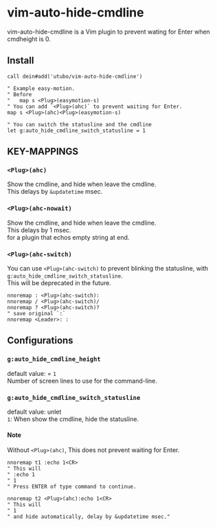 # vim-auto-hide-cmdline

vim-auto-hide-cmdline is a Vim plugin to prevent wating for Enter when cmdheight is 0.

## Install
```vim
call dein#add('utubo/vim-auto-hide-cmdline')

" Example easy-motion.
" Before
"   map s <Plug>(easymotion-s)
" You can add `<Plug>(ahc)` to prevent waiting for Enter.
map s <Plug>(ahc)<Plug>(easymotion-s)

" You can switch the statusline and the cmdline
let g:auto_hide_cmdline_switch_statusline = 1
```

## KEY-MAPPINGS

### `<Plug>(ahc)`
  Show the cmdline, and hide when leave the cmdline.<br>
  This delays by `&updatetime` msec.


### `<Plug>(ahc-nowait)`
  Show the cmdline, and hide when leave the cmdline.<br>
  This delays by 1 msec.<br>
  for a plugin that echos empty string at end.

### `<Plug>(ahc-switch)`
  You can use `<Plug>(ahc-switch)` to prevent blinking the statusline,
  with `g:auto_hide_cmdline_switch_statusline`.<br>
  This will be deprecated in the future.
  ```vim
  nnoremap : <Plug>(ahc-switch):
  nnoremap / <Plug>(ahc-switch)/
  nnoremap ? <Plug>(ahc-switch)?
  " save original `:`
  nnoremap <Leader>: :
  ```

##  Configurations

### `g:auto_hide_cmdline_height`
  default value: = `1`<br>
  Number of screen lines to use for the command-line.

### `g:auto_hide_cmdline_switch_statusline`
  default value: unlet<br>
  `1`: When show the cmdline, hide the statusline.

#### Note
  Without `<Plug>(ahc)`, This does not prevent waiting for Enter.
  ```vim
  nnoremap t1 :echo 1<CR>
  " This will
  " :echo 1
  " 1
  " Press ENTER of type command to continue.

  nnoremap t2 <Plug>(ahc):echo 1<CR>
  " This will
  " 1
  " and hide automatically, delay by &updatetime msec."
  ```

